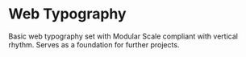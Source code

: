 # Web Typography
Basic web typography set with Modular Scale compliant with vertical rhythm. Serves as a foundation for further projects.

